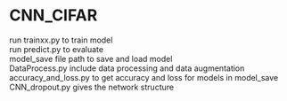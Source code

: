 # CNN_CIFAR
run trainxx.py to train model  
run predict.py to evaluate  
model_save file path to save and load model  
DataProcess.py include data processing and data augmentation  
accuracy_and_loss.py to get accuracy and loss for models in model_save  
CNN_dropout.py gives the network structure  
